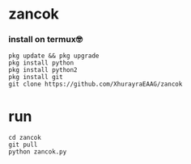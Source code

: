 # zancok

### install on termux🤓
```
pkg update && pkg upgrade           
pkg install python        
pkg install python2       
pkg install git       
git clone https://github.com/XhurayraEAAG/zancok     
```
# run
```
cd zancok      
git pull
python zancok.py

